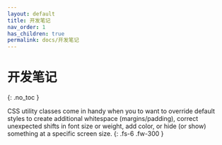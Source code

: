 ```yaml
---
layout: default
title: 开发笔记
nav_order: 1
has_children: true
permalink: docs/开发笔记
---
```


# 开发笔记
{: .no_toc }

CSS utility classes come in handy when you to want to override default styles to create additional whitespace (margins/padding), correct unexpected shifts in font size or weight, add color, or hide (or show) something at a specific screen size.
{: .fs-6 .fw-300 }
